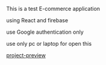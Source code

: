 This is a test E-commerce application 

using React and firebase

use Google authentication only 

use only pc or laptop for open this

[project-preview](https://e-commerce-cs.herokuapp.com/)
